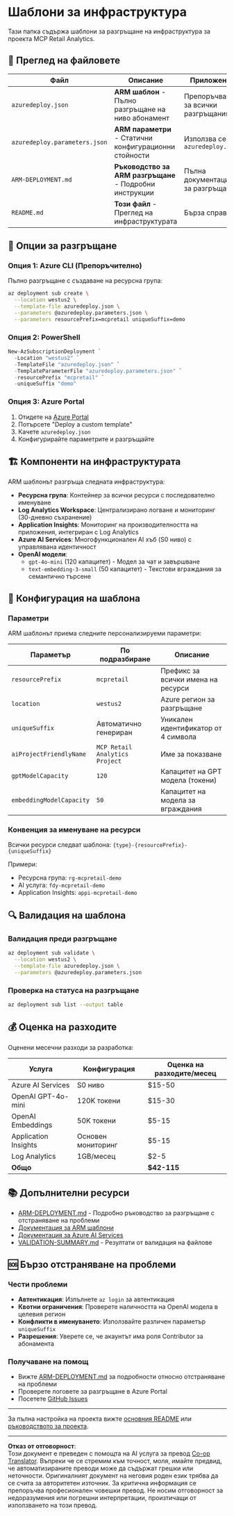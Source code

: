 <!--
CO_OP_TRANSLATOR_METADATA:
{
  "original_hash": "09c7975912db719927ad32946b55e621",
  "translation_date": "2025-09-30T13:32:41+00:00",
  "source_file": "azd/infra/README.md",
  "language_code": "bg"
}
-->
# Шаблони за инфраструктура

Тази папка съдържа шаблони за разгръщане на инфраструктура за проекта MCP Retail Analytics.

## 📁 Преглед на файловете

| Файл | Описание | Приложение |
|------|-------------|----------|
| `azuredeploy.json` | **ARM шаблон** - Пълно разгръщане на ниво абонамент | Препоръчва се за всички разгръщания |
| `azuredeploy.parameters.json` | **ARM параметри** - Статични конфигурационни стойности | Използва се с `azuredeploy.json` |
| `ARM-DEPLOYMENT.md` | **Ръководство за ARM разгръщане** - Подробни инструкции | Пълна документация за разгръщане |
| `README.md` | **Този файл** - Преглед на инфраструктурата | Бърза справка |

## 🚀 Опции за разгръщане

### Опция 1: Azure CLI (Препоръчително)
Пълно разгръщане с създаване на ресурсна група:
```bash
az deployment sub create \
  --location westus2 \
  --template-file azuredeploy.json \
  --parameters @azuredeploy.parameters.json \
  --parameters resourcePrefix=mcpretail uniqueSuffix=demo
```

### Опция 2: PowerShell
```powershell
New-AzSubscriptionDeployment `
  -Location "westus2" `
  -TemplateFile "azuredeploy.json" `
  -TemplateParameterFile "azuredeploy.parameters.json" `
  -resourcePrefix "mcpretail" `
  -uniqueSuffix "demo"
```

### Опция 3: Azure Portal
1. Отидете на [Azure Portal](https://portal.azure.com)
2. Потърсете "Deploy a custom template"
3. Качете `azuredeploy.json`
4. Конфигурирайте параметрите и разгръщайте

## 🏗️ Компоненти на инфраструктурата

ARM шаблонът разгръща следната инфраструктура:

- **Ресурсна група**: Контейнер за всички ресурси с последователно именуване
- **Log Analytics Workspace**: Централизирано логване и мониторинг (30-дневно съхранение)
- **Application Insights**: Мониторинг на производителността на приложения, интегриран с Log Analytics
- **Azure AI Services**: Многофункционален AI хъб (S0 ниво) с управлявана идентичност
- **OpenAI модели**:
  - `gpt-4o-mini` (120 капацитет) - Модел за чат и завършване
  - `text-embedding-3-small` (50 капацитет) - Текстови вграждания за семантично търсене

## 🔧 Конфигурация на шаблона

### Параметри
ARM шаблонът приема следните персонализируеми параметри:

| Параметър | По подразбиране | Описание |
|-----------|----------------|----------|
| `resourcePrefix` | `mcpretail` | Префикс за всички имена на ресурси |
| `location` | `westus2` | Azure регион за разгръщане |
| `uniqueSuffix` | Автоматично генериран | Уникален идентификатор от 4 символа |
| `aiProjectFriendlyName` | `MCP Retail Analytics Project` | Име за показване |
| `gptModelCapacity` | `120` | Капацитет на GPT модела (токени) |
| `embeddingModelCapacity` | `50` | Капацитет на модела за вграждания |

### Конвенция за именуване на ресурси
Всички ресурси следват шаблона: `{type}-{resourcePrefix}-{uniqueSuffix}`

Примери:
- Ресурсна група: `rg-mcpretail-demo`
- AI услуга: `fdy-mcpretail-demo`
- Application Insights: `appi-mcpretail-demo`

## 🔍 Валидация на шаблона

### Валидация преди разгръщане
```bash
az deployment sub validate \
  --location westus2 \
  --template-file azuredeploy.json \
  --parameters @azuredeploy.parameters.json
```

### Проверка на статуса на разгръщане
```bash
az deployment sub list --output table
```

## 💰 Оценка на разходите

Оценени месечни разходи за разработка:

| Услуга | Конфигурация | Оценка на разходите/месец |
|--------|--------------|--------------------------|
| Azure AI Services | S0 ниво | $15-50 |
| OpenAI GPT-4o-mini | 120K токени | $15-30 |
| OpenAI Embeddings | 50K токени | $5-15 |
| Application Insights | Основен мониторинг | $5-15 |
| Log Analytics | 1GB/месец | $2-5 |
| **Общо** | | **$42-115** |

## 📚 Допълнителни ресурси

- [ARM-DEPLOYMENT.md](./ARM-DEPLOYMENT.md) - Подробно ръководство за разгръщане с отстраняване на проблеми
- [Документация за ARM шаблони](https://docs.microsoft.com/en-us/azure/azure-resource-manager/templates/)
- [Документация за Azure AI Services](https://docs.microsoft.com/en-us/azure/cognitive-services/)
- [VALIDATION-SUMMARY.md](./VALIDATION-SUMMARY.md) - Резултати от валидация на файлове

## 🆘 Бързо отстраняване на проблеми

### Чести проблеми
- **Автентикация**: Изпълнете `az login` за автентикация
- **Квотни ограничения**: Проверете наличността на OpenAI модела в целевия регион
- **Конфликти в именуването**: Използвайте различен параметър `uniqueSuffix`
- **Разрешения**: Уверете се, че акаунтът има роля Contributor за абонамента

### Получаване на помощ
- Вижте [ARM-DEPLOYMENT.md](./ARM-DEPLOYMENT.md) за подробности относно отстраняване на проблеми
- Проверете логовете за разгръщане в Azure Portal
- Посетете [GitHub Issues](https://github.com/microsoft/MCP-Server-and-PostgreSQL-Sample-Retail/issues)

---

За пълна настройка на проекта вижте [основния README](../../README.md) или [ръководството за проекта](../../walkthrough/README.md).

---

**Отказ от отговорност**:  
Този документ е преведен с помощта на AI услуга за превод [Co-op Translator](https://github.com/Azure/co-op-translator). Въпреки че се стремим към точност, моля, имайте предвид, че автоматизираните преводи може да съдържат грешки или неточности. Оригиналният документ на неговия роден език трябва да се счита за авторитетен източник. За критична информация се препоръчва професионален човешки превод. Не носим отговорност за недоразумения или погрешни интерпретации, произтичащи от използването на този превод.